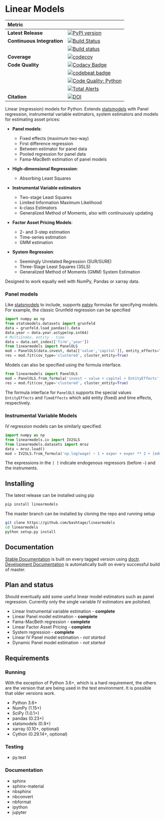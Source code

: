 # Linear Models

| Metric                     |                                                                                                                                                                                                                                                          |
| :------------------------- | :------------------------------------------------------------------------------------------------------------------------------------------------------------------------------------------------------------------------------------------------------- |
| **Latest Release**         | [![PyPI version](https://badge.fury.io/py/linearmodels.svg)](https://badge.fury.io/py/linearmodels)                                                                                                                                                      |
| **Continuous Integration** | [![Build Status](https://travis-ci.org/bashtage/linearmodels.svg?branch=master)](https://travis-ci.org/bashtage/linearmodels)                                                                                                                            |
|                            | [![Build status](https://ci.appveyor.com/api/projects/status/7768doy6wrdunmdt/branch/master?svg=true)](https://ci.appveyor.com/project/bashtage/linearmodels/branch/master)                                                                              |
| **Coverage**               | [![codecov](https://codecov.io/gh/bashtage/linearmodels/branch/master/graph/badge.svg)](https://codecov.io/gh/bashtage/linearmodels)                                                                                                                     |
| **Code Quality**           | [![Codacy Badge](https://api.codacy.com/project/badge/Grade/745a24a69cb2466b95df6a53c83892de)](https://www.codacy.com/manual/bashtage/linearmodels?utm_source=github.com&utm_medium=referral&utm_content=bashtage/linearmodels&utm_campaign=Badge_Grade) |
|                            | [![codebeat badge](https://codebeat.co/badges/aaae2fb4-72b5-4a66-97cd-77b93488f243)](https://codebeat.co/projects/github-com-bashtage-linearmodels-master)                                                                                               |
|                            | [![Code Quality: Python](https://img.shields.io/lgtm/grade/python/g/bashtage/linearmodels.svg?logo=lgtm&logoWidth=18)](https://lgtm.com/projects/g/bashtage/linearmodels/context:python)                                                                 |
|                            | [![Total Alerts](https://img.shields.io/lgtm/alerts/g/bashtage/linearmodels.svg?logo=lgtm&logoWidth=18)](https://lgtm.com/projects/g/bashtage/linearmodels/alerts)                                                                                       |
| **Citation**               | [![DOI](https://zenodo.org/badge/82291672.svg)](https://zenodo.org/badge/latestdoi/82291672)                                                                                                                                                             |

Linear (regression) models for Python. Extends
[statsmodels](http://www.statsmodels.org) with Panel regression,
instrumental variable estimators, system estimators and models for
estimating asset prices:

- **Panel models**:

  - Fixed effects (maximum two-way)
  - First difference regression
  - Between estimator for panel data
  - Pooled regression for panel data
  - Fama-MacBeth estimation of panel models

- **High-dimensional Regresssion**:

  - Absorbing Least Squares

- **Instrumental Variable estimators**

  - Two-stage Least Squares
  - Limited Information Maximum Likelihood
  - k-class Estimators
  - Generalized Method of Moments, also with continuously updating

- **Factor Asset Pricing Models**:

  - 2- and 3-step estimation
  - Time-series estimation
  - GMM estimation

- **System Regression**:
  - Seemingly Unrelated Regression (SUR/SURE)
  - Three-Stage Least Squares (3SLS)
  - Generalized Method of Moments (GMM) System Estimation

Designed to work equally well with NumPy, Pandas or xarray data.

### Panel models

Like [statsmodels](http://www.statsmodels.org) to include, supports
[patsy](https://patsy.readthedocs.io/en/latest/) formulas for
specifying models. For example, the classic Grunfeld regression can be
specified

```python
import numpy as np
from statsmodels.datasets import grunfeld
data = grunfeld.load_pandas().data
data.year = data.year.astype(np.int64)
# MultiIndex, entity - time
data = data.set_index(['firm','year'])
from linearmodels import PanelOLS
mod = PanelOLS(data.invest, data[['value','capital']], entity_effects=True)
res = mod.fit(cov_type='clustered', cluster_entity=True)
```

Models can also be specified using the formula interface.

```python
from linearmodels import PanelOLS
mod = PanelOLS.from_formula('invest ~ value + capital + EntityEffects', data)
res = mod.fit(cov_type='clustered', cluster_entity=True)
```

The formula interface for `PanelOLS` supports the special values
`EntityEffects` and `TimeEffects` which add entity (fixed) and time
effects, respectively.

### Instrumental Variable Models

IV regression models can be similarly specified.

```python
import numpy as np
from linearmodels.iv import IV2SLS
from linearmodels.datasets import mroz
data = mroz.load()
mod = IV2SLS.from_formula('np.log(wage) ~ 1 + exper + exper ** 2 + [educ ~ motheduc + fatheduc]', data)
```

The expressions in the `[ ]` indicate endogenous regressors (before `~`)
and the instruments.

## Installing

The latest release can be installed using pip

```bash
pip install linearmodels
```

The master branch can be installed by cloning the repo and running setup

```bash
git clone https://github.com/bashtage/linearmodels
cd linearmodels
python setup.py install
```

## Documentation

[Stable Documentation](https://bashtage.github.io/linearmodels/) is
built on every tagged version using
[doctr](https://github.com/drdoctr/doctr).
[Development Documentation](https://bashtage.github.io/linearmodels/devel)
is automatically built on every successful build of master.

## Plan and status

Should eventually add some useful linear model estimators such as panel
regression. Currently only the single variable IV estimators are polished.

- Linear Instrumental variable estimation - **complete**
- Linear Panel model estimation - **complete**
- Fama-MacBeth regression - **complete**
- Linear Factor Asset Pricing - **complete**
- System regression - **complete**
- Linear IV Panel model estimation - _not started_
- Dynamic Panel model estimation - _not started_

## Requirements

### Running

With the exception of Python 3.6+, which is a hard requirement, the
others are the version that are being used in the test environment. It
is possible that older versions work.

- Python 3.6+
- NumPy (1.15+)
- SciPy (1.0.1+)
- pandas (0.23+)
- statsmodels (0.9+)
- xarray (0.10+, optional)
- Cython (0.29.14+, optional)

### Testing

- py.test

### Documentation

- sphinx
- sphinx-material
- nbsphinx
- nbconvert
- nbformat
- ipython
- jupyter

